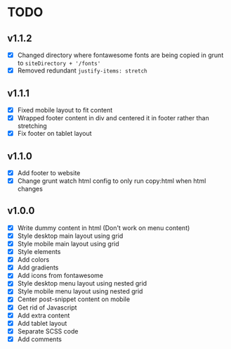 # TODO

## v1.1.2

- [x] Changed directory where fontawesome fonts are being copied in grunt to `siteDirectory + '/fonts'`
- [x] Removed redundant `justify-items: stretch`

## v1.1.1

- [x] Fixed mobile layout to fit content
- [x] Wrapped footer content in div and centered it in footer rather than stretching
- [x] Fix footer on tablet layout

## v1.1.0

- [x] Add footer to website
- [x] Change grunt watch html config to only run copy:html when html changes

## v1.0.0

- [x] Write dummy content in html (Don't work on menu content)
- [x] Style desktop main layout using grid
- [x] Style mobile main layout using grid
- [x] Style elements
- [x] Add colors
- [x] Add gradients
- [x] Add icons from fontawesome
- [x] Style desktop menu layout using nested grid
- [x] Style mobile menu layout using nested grid
- [x] Center post-snippet content on mobile
- [x] Get rid of Javascript
- [x] Add extra content
- [x] Add tablet layout
- [x] Separate SCSS code
- [x] Add comments
